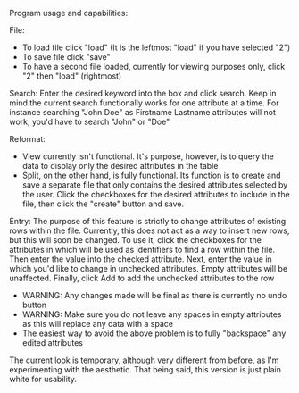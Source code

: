Program usage and capabilities:

File:
- To load file click "load" (It is the leftmost "load" if you have selected "2")
- To save file click "save"
- To have a second file loaded, currently for viewing purposes only, click "2" then "load" (rightmost)

Search:
Enter the desired keyword into the box and click search.
Keep in mind the current search functionally works for one attribute at a time.
For instance searching "John Doe" as Firstname Lastname attributes will not work, you'd have to search "John" or "Doe"

Reformat:
- View currently isn't functional.
It's purpose, however, is to query the data to display only the desired attributes in the table
- Split, on the other hand, is fully functional.
Its function is to create and save a separate file that only contains the desired attributes selected by the user.
Click the checkboxes for the desired attributes to include in the file, then click the "create" button and save.

Entry:
The purpose of this feature is strictly to change attributes of existing rows within the file.
Currently, this does not act as a way to insert new rows, but this will soon be changed.
To use it, click the checkboxes for the attributes in which will be used as identifiers to find a row within the file.
Then enter the value into the checked attribute.
Next, enter the value in which you'd like to change in unchecked attributes.
Empty attributes will be unaffected.
Finally, click Add to add the unchecked attributes to the row
- WARNING: Any changes made will be final as there is currently no undo button
- WARNING: Make sure you do not leave any spaces in empty attributes as this will replace any data with a space
- The easiest way to avoid the above problem is to fully "backspace" any edited attributes

The current look is temporary, although very different from before, as I'm experimenting with the aesthetic.
That being said, this version is just plain white for usability.